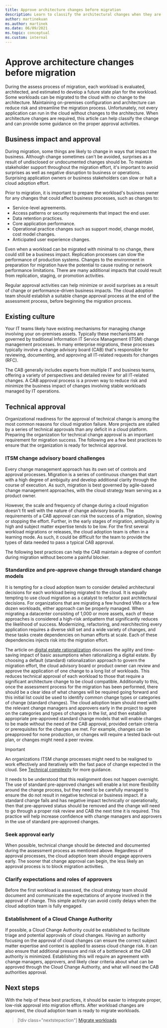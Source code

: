 ```yaml
---
title: Approve architecture changes before migration
description: Learn to classify the architectural changes when they are required and also establish proper approval activities.
author: martinekuan
ms.author: martinek
ms.date: 06/09/2021
ms.topic: conceptual
ms.custom: internal
---
```


# Approve architecture changes before migration

During the assess process of migration, each workload is evaluated, architected, and estimated to develop a future state plan for the workload. Some workloads can be migrated to the cloud with no change to the architecture. Maintaining on-premises configuration and architecture can reduce risk and streamline the migration process. Unfortunately, not every application can run in the cloud without changes to the architecture. When architecture changes are required, this article can help classify the change and can provide some guidance on the proper approval activities.

## Business impact and approval

During migration, some things are likely to change in ways that impact the business. Although change sometimes can't be avoided, surprises as a result of undisclosed or undocumented changes should be. To maintain stakeholder support throughout the migration effort, it's important to avoid surprises as well as negative disruption to business or operations. Surprising application owners or business stakeholders can slow or halt a cloud adoption effort.

Prior to migration, it is important to prepare the workload's business owner for any changes that could affect business processes, such as changes to:

- Service-level agreements.
- Access patterns or security requirements that impact the end user.
- Data retention practices.
- Core application performance.
- Operational practice changes such as support model, change model, cost model changes.
- Anticipated user experience changes.

Even when a workload can be migrated with minimal to no change, there could still be a business impact. Replication processes can slow the performance of production systems. Changes to the environment in preparation for migration have the potential to cause routing or network performance limitations. There are many additional impacts that could result from replication, staging, or promotion activities.

Regular approval activities can help minimize or avoid surprises as a result of change or performance-driven business impacts. The cloud adoption team should establish a suitable change approval process at the end of the assessment process, before beginning the migration process.

## Existing culture

Your IT teams likely have existing mechanisms for managing change involving your on-premises assets. Typically these mechanisms are governed by traditional Information IT Service Management (ITSM) change management processes. In many enterprise migrations, these processes typically involve a change advisory board (CAB) that's responsible for reviewing, documenting, and approving all IT-related requests for changes (RFC).

The CAB generally includes experts from multiple IT and business teams, offering a variety of perspectives and detailed review for all IT-related changes. A CAB approval process is a proven way to reduce risk and minimize the business impact of changes involving stable workloads managed by IT operations.

## Technical approval

Organizational readiness for the approval of technical change is among the most common reasons for cloud migration failure. More projects are stalled by a series of technical approvals than any deficit in a cloud platform. Preparing the organization for technical change approval is an important requirement for migration success. The following are a few best practices to ensure that the organization is ready for technical approval.

### ITSM change advisory board challenges

Every change management approach has its own set of controls and approval processes. Migration is a series of continuous changes that start with a high degree of ambiguity and develop additional clarity through the course of execution. As such, migration is best governed by agile-based change management approaches, with the cloud strategy team serving as a product owner.

However, the scale and frequency of change during a cloud migration doesn't fit well with the nature of change advisory boards. The requirements of a CAB approval can risk the success of a migration, slowing or stopping the effort. Further, in the early stages of migration, ambiguity is high and subject matter expertise tends to be low. For the first several workload migrations or releases, the cloud adoption team is often in a learning mode. As such, it could be difficult for the team to provide the types of data needed to pass a typical CAB approval.

The following best practices can help the CAB maintain a degree of comfort during migration without become a painful blocker.

### Standardize and pre-approve change through standard change models

It is tempting for a cloud adoption team to consider detailed architectural decisions for each workload being migrated to the cloud. It is equally tempting to use cloud migration as a catalyst to refactor past architectural decisions. For organizations that are migrating a few hundred VMs or a few dozen workloads, either approach can be properly managed. When migrating a datacenter consisting of 1,000 or more assets, each of these approaches is considered a high-risk antipattern that significantly reduces the likelihood of success. Modernizing, refactoring, and rearchitecting every application requires a diverse skill set and a wide variety of changes, and these tasks create dependencies on human efforts at scale. Each of these dependencies injects risk into the migration effort.

The article on [digital estate rationalization](../../../digital-estate/rationalize.md) discusses the agility and time-saving impact of basic assumptions when rationalizing a digital estate. By choosing a default (standard) rationalization approach to govern the migration effort, the cloud advisory board or product owner can review and approve the application of one change to a long list of workloads. This reduces technical approval of each workload to those that require a significant architecture change to be cloud compatible. Additionally to this, once the assessment process for the migration has been performed, there should be a clear idea of what changes will be required going forward and this initial list could be used to identify common change types or categories of change (standard changes). The cloud adoption team should meet with the relevant change managers and approvers early in the project to agree on the categories and types of changes in the list, and then establish appropriate pre-approved standard change models that will enable changes to be made without the need of the CAB approval, provided certain criteria or prerequisites for the changes are met. For example, changes can be preapproved for none production, or changes will require a tested back-out plan, or changes might need a peer review.

> [!IMPORTANT]
> An organizations ITSM change processes might need to be realigned to work effectively and iteratively with the fast pace of change expected in the cloud. See [Technical complexity](../prerequisites/technical-complexity.md)  for more guidance.

It needs to be understood that this realignment does not happen overnight. The use of standard pre-approved changes will enable a lot more flexibility around the change process, but they need to be carefully managed to ensure the do not result in negative technical or business impact. If a standard change fails and has negative impact technically or operationally, then that pre-approved status should be removed and the change will need to go through a proper risk review and CAB the next time it is required. This practice will help increase confidence with change managers and approvers in the use of standard pre-approved changes.

### Seek approval early

When possible, technical change should be detected and documented during the assessment process as mentioned above. Regardless of approval processes, the cloud adoption team should engage approvers early. The sooner that change approval can begin, the less likely an approval process is to block migration activities.

### Clarify expectations and roles of approvers

Before the first workload is assessed, the cloud strategy team should document and communicate the expectations of anyone involved in the approval of change. This simple activity can avoid costly delays when the cloud adoption team is fully engaged.

### Establishment of a Cloud Change Authority

If possible, a Cloud Change Authority could be established to facilitate triage and potential approvals of cloud changes. Having an authority focusing on the approval of cloud changes can ensure the correct subject matter expertise and context is applied to assess cloud change risk. It can also ensure that additional pressure and risk of a bottleneck at the CAB authority is minimized. Establishing this will require an agreement with change managers, approvers, and likely clear criteria about what can be approved through the Cloud Change Authority, and what will need the CAB authorities approval.

## Next steps

With the help of these best practices, it should be easier to integrate proper, low-risk approval into migration efforts. After workload changes are approved, the cloud adoption team is ready to migrate workloads.

> [!div class="nextstepaction"]
> [Migrate workloads](../migrate/index.md)
